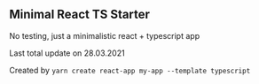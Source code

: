 
## Minimal React TS Starter

No testing, just a minimalistic react + typescript app

Last total update on 28.03.2021

Created by `yarn create react-app my-app --template typescript`